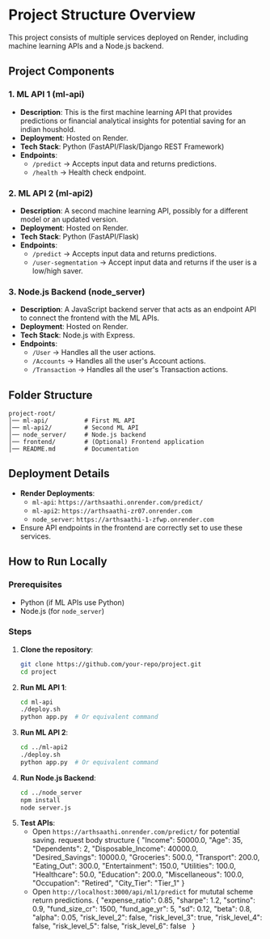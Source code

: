 # Project Structure Overview

This project consists of multiple services deployed on Render, including machine learning APIs and a Node.js backend.

## Project Components

### 1. **ML API 1 (ml-api)**
- **Description**: This is the first machine learning API that provides predictions or financial analytical insights for potential saving for an indian houshold.
- **Deployment**: Hosted on Render.
- **Tech Stack**: Python (FastAPI/Flask/Django REST Framework)
- **Endpoints**:
  - `/predict` → Accepts input data and returns predictions.
  - `/health` → Health check endpoint.

### 2. **ML API 2 (ml-api2)**
- **Description**: A second machine learning API, possibly for a different model or an updated version.
- **Deployment**: Hosted on Render.
- **Tech Stack**: Python (FastAPI/Flask)
- **Endpoints**:
  - `/predict` → Accepts input data and returns predictions.
  - `/user-segmentation` → Accept input data and returns if the user is a low/high saver.

### 3. **Node.js Backend (node_server)**
- **Description**: A JavaScript backend server that acts as an endpoint API to connect the frontend with the ML APIs.
- **Deployment**: Hosted on Render.
- **Tech Stack**: Node.js with Express.
- **Endpoints**:
  - `/User` → Handles all the user actions.
  - `/Accounts` → Handles all the user's Account actions.
  - `/Transaction` → Handles all the user's Transaction actions.

## Folder Structure
```
project-root/
│── ml-api/          # First ML API
│── ml-api2/         # Second ML API
│── node_server/     # Node.js backend
│── frontend/        # (Optional) Frontend application
│── README.md        # Documentation
```

## Deployment Details
- **Render Deployments**:
  - `ml-api`: `https://arthsaathi.onrender.com/predict/`
  - `ml-api2`: `https://arthsaathi-zr07.onrender.com`
  - `node_server`: `https://arthsaathi-1-zfwp.onrender.com`
- Ensure API endpoints in the frontend are correctly set to use these services.

## How to Run Locally
### Prerequisites
- Python (if ML APIs use Python)
- Node.js (for `node_server`)

### Steps
1. **Clone the repository**:
   ```sh
   git clone https://github.com/your-repo/project.git
   cd project
   ```
2. **Run ML API 1**:
   ```sh
   cd ml-api
   ./deploy.sh
   python app.py  # Or equivalent command
   ```
3. **Run ML API 2**:
   ```sh
   cd ../ml-api2
   ./deploy.sh
   python app.py  # Or equivalent command
   ```
4. **Run Node.js Backend**:
   ```sh
   cd ../node_server
   npm install
   node server.js
   ```
5. **Test APIs**:
   - Open `https://arthsaathi.onrender.com/predict/` for potential saving.
   request body structure
   {
           "Income": 50000.0,
           "Age": 35,
           "Dependents": 2,
           "Disposable_Income": 40000.0,
           "Desired_Savings": 10000.0,
           "Groceries": 500.0,
           "Transport": 200.0,
           "Eating_Out": 300.0,
           "Entertainment": 150.0,
           "Utilities": 100.0,
           "Healthcare": 50.0,
           "Education": 200.0,
           "Miscellaneous": 100.0,
           "Occupation": "Retired",
           "City_Tier": "Tier_1"
}
   - Open `http://localhost:3000/api/ml1/predict` for mututal scheme return predictions.
   {
    "expense_ratio": 0.85,
    "sharpe": 1.2,
    "sortino": 0.9,
    "fund_size_cr": 1500,
    "fund_age_yr": 5,
    "sd": 0.12,
    "beta": 0.8,
    "alpha": 0.05,
    "risk_level_2": false,
    "risk_level_3": true,
    "risk_level_4": false,
    "risk_level_5": false,
    "risk_level_6": false
  }


